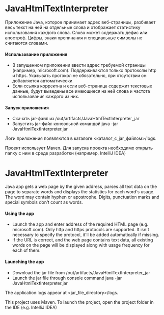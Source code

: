 # JavaHtmlTextInterpreter
Приложение Java, которое принимает адрес веб-страницы, разбивает весь текст на ней на отдельные слова и отображает статистику использования каждого слова.
Слово может содержать дефис или апостроф. Цифры, знаки препинания и специальные символы не считаются словами.

#### Использование приложения
- В запущенном приложении ввести адрес требуемой страницы (например, microsoft.com). Поддерживаются только протоколы http и https. Указывать протокол не обязательно, при отсутствии он добавляется автоматически.
- Если ссылка корректна и если веб-страница содержит текстовые данные, будут выведены все имеющиеся на ней слова и частота использования каждого из них.

#### Запуск приложения
- Скачать jar-файл из /out/artifacts/JavaHtmlTextInterpreter_jar
- Запустить jar-файл консольной командой java -jar JavaHtmlTextInterpreter.jar

Логи приложения появляются в каталоге <каталог_с_jar_файлом>/logs.

Проект использует Maven. Для запуска проекта необходимо открыть папку с ним в среде разработки (например, IntelliJ IDEA)

# JavaHtmlTextInterpreter
Java app gets a web page by the given address, parses all text data on the page to separate words and displays the statistics for each word's usage.
The word may contain hyphen or apostrophe. Digits, punctuation marks and special symbols don't count as words.

#### Using the app
- Launch the app and enter address of the required HTML page (e.g. microsoft.com). Only http and https protocols are supported. It isn't necessary to specify the protocol, it'll be added automatically if missing.
- If the URL is correct, and the web page contains text data, all existing words on the page will be displayed along with usage frequency for each of them. 

#### Launching the app
- Download the jar file from /out/artifacts/JavaHtmlTextInterpreter_jar
- Launch the jar file through console command java -jar JavaHtmlTextInterpreter.jar

The application logs appear at <jar_file_directory>/logs.

This project uses Maven. To launch the project, open the project folder in the IDE (e.g. IntelliJ IDEA)
